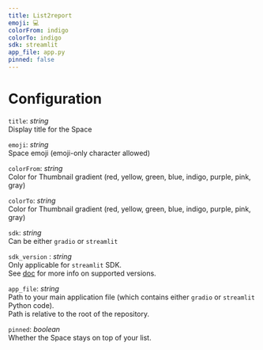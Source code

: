 ```yaml
---
title: List2report
emoji: 💻
colorFrom: indigo
colorTo: indigo
sdk: streamlit
app_file: app.py
pinned: false
---
```


# Configuration

`title`: _string_  
Display title for the Space

`emoji`: _string_  
Space emoji (emoji-only character allowed)

`colorFrom`: _string_  
Color for Thumbnail gradient (red, yellow, green, blue, indigo, purple, pink, gray)

`colorTo`: _string_  
Color for Thumbnail gradient (red, yellow, green, blue, indigo, purple, pink, gray)

`sdk`: _string_  
Can be either `gradio` or `streamlit`

`sdk_version` : _string_  
Only applicable for `streamlit` SDK.  
See [doc](https://hf.co/docs/hub/spaces) for more info on supported versions.

`app_file`: _string_  
Path to your main application file (which contains either `gradio` or `streamlit` Python code).  
Path is relative to the root of the repository.

`pinned`: _boolean_  
Whether the Space stays on top of your list.
